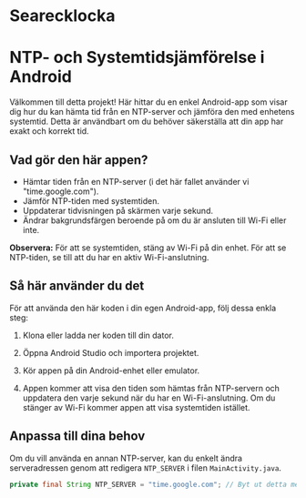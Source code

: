 # Searecklocka
# NTP- och Systemtidsjämförelse i Android

Välkommen till detta projekt! Här hittar du en enkel Android-app som visar dig hur du kan hämta tid från en NTP-server och jämföra den med enhetens systemtid. Detta är användbart om du behöver säkerställa att din app har exakt och korrekt tid.

## Vad gör den här appen?

- Hämtar tiden från en NTP-server (i det här fallet använder vi "time.google.com").
- Jämför NTP-tiden med systemtiden.
- Uppdaterar tidvisningen på skärmen varje sekund.
- Ändrar bakgrundsfärgen beroende på om du är ansluten till Wi-Fi eller inte.

**Observera:** För att se systemtiden, stäng av Wi-Fi på din enhet. För att se NTP-tiden, se till att du har en aktiv Wi-Fi-anslutning.

## Så här använder du det

För att använda den här koden i din egen Android-app, följ dessa enkla steg:

1. Klona eller ladda ner koden till din dator.

2. Öppna Android Studio och importera projektet.

3. Kör appen på din Android-enhet eller emulator.

4. Appen kommer att visa den tiden som hämtas från NTP-servern och uppdatera den varje sekund när du har en Wi-Fi-anslutning. Om du stänger av Wi-Fi kommer appen att visa systemtiden istället.

## Anpassa till dina behov

Om du vill använda en annan NTP-server, kan du enkelt ändra serveradressen genom att redigera `NTP_SERVER` i filen `MainActivity.java`.

```java
private final String NTP_SERVER = "time.google.com"; // Byt ut detta med din önskade NTP-serveradress
